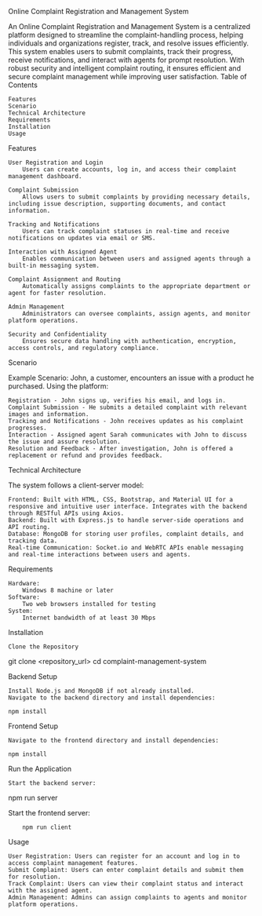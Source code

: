 Online Complaint Registration and Management System

An Online Complaint Registration and Management System is a centralized platform designed to streamline the complaint-handling process, helping individuals and organizations register, track, and resolve issues efficiently. This system enables users to submit complaints, track their progress, receive notifications, and interact with agents for prompt resolution. With robust security and intelligent complaint routing, it ensures efficient and secure complaint management while improving user satisfaction.
Table of Contents

    Features
    Scenario
    Technical Architecture
    Requirements
    Installation
    Usage

Features

    User Registration and Login
        Users can create accounts, log in, and access their complaint management dashboard.

    Complaint Submission
        Allows users to submit complaints by providing necessary details, including issue description, supporting documents, and contact information.

    Tracking and Notifications
        Users can track complaint statuses in real-time and receive notifications on updates via email or SMS.

    Interaction with Assigned Agent
        Enables communication between users and assigned agents through a built-in messaging system.

    Complaint Assignment and Routing
        Automatically assigns complaints to the appropriate department or agent for faster resolution.

    Admin Management
        Administrators can oversee complaints, assign agents, and monitor platform operations.

    Security and Confidentiality
        Ensures secure data handling with authentication, encryption, access controls, and regulatory compliance.

Scenario

Example Scenario: John, a customer, encounters an issue with a product he purchased. Using the platform:

    Registration - John signs up, verifies his email, and logs in.
    Complaint Submission - He submits a detailed complaint with relevant images and information.
    Tracking and Notifications - John receives updates as his complaint progresses.
    Interaction - Assigned agent Sarah communicates with John to discuss the issue and assure resolution.
    Resolution and Feedback - After investigation, John is offered a replacement or refund and provides feedback.

Technical Architecture

The system follows a client-server model:

    Frontend: Built with HTML, CSS, Bootstrap, and Material UI for a responsive and intuitive user interface. Integrates with the backend through RESTful APIs using Axios.
    Backend: Built with Express.js to handle server-side operations and API routing.
    Database: MongoDB for storing user profiles, complaint details, and tracking data.
    Real-time Communication: Socket.io and WebRTC APIs enable messaging and real-time interactions between users and agents.

Requirements

    Hardware:
        Windows 8 machine or later
    Software:
        Two web browsers installed for testing
    System:
        Internet bandwidth of at least 30 Mbps

Installation

    Clone the Repository

git clone <repository_url>
cd complaint-management-system

Backend Setup

    Install Node.js and MongoDB if not already installed.
    Navigate to the backend directory and install dependencies:

    npm install

Frontend Setup

    Navigate to the frontend directory and install dependencies:

    npm install

Run the Application

    Start the backend server:

npm run server

Start the frontend server:

        npm run client

Usage

    User Registration: Users can register for an account and log in to access complaint management features.
    Submit Complaint: Users can enter complaint details and submit them for resolution.
    Track Complaint: Users can view their complaint status and interact with the assigned agent.
    Admin Management: Admins can assign complaints to agents and monitor platform operations.
